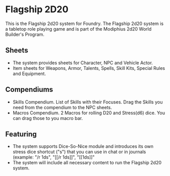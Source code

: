 # Flagship 2D20

This is the Flagship 2d20 system for Foundry. The Flagship 2d20 system is a tabletop role playing game and is part of the Modiphius 2d20 World Builder's Program.

## Sheets

- The system provides sheets for Character, NPC and Vehicle Actor.
- Item sheets for Weapons, Armor, Talents, Spells, Skill Kits, Special Rules and Equipment.

## Compendiums 

- Skills Compendium. List of Skills with their Focuses. Drag the Skills you need from the compendium to the NPC sheets.
- Macros Compendium. 2 Macros for rolling D20 and Stress(d6) dice. You can drag those to you macro bar.

## Featuring

- The system supports Dice-So-Nice module and introduces its own stress dice shortcut ("s") that you can use in chat or in journals (example: "/r 1ds", "[[/r 1ds]]", "[[1ds]]"
- The system will include all necessary content to run the Flagship 2d20 system.